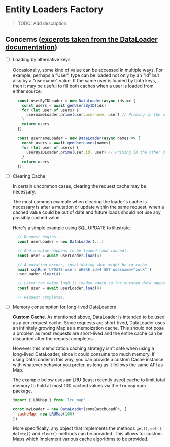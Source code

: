 # Entity Loaders Factory

> TODO: Add description.

## Concerns ([excerpts taken from the DataLoader documentation](https://github.com/graphql/dataloader))

- [ ] Loading by alternative keys

    Occasionally, some kind of value can be accessed in multiple ways.
    For example, perhaps a "User" type can be loaded not only by an "id"
    but also by a "username" value. If the same user is loaded by both keys,
    then it may be useful to fill both caches when a user is loaded from either source:

    ```js
      const userByIDLoader = new DataLoader(async ids => {
        const users = await genUsersByID(ids)
        for (let user of users) {
          usernameLoader.prime(user.username, user) // Priming in the other DataLoader.
        }
        return users
      });

      const usernameLoader = new DataLoader(async names => {
        const users = await genUsernames(names)
        for (let user of users) {
          userByIDLoader.prime(user.id, user) // Priming in the other DataLoader.
        }
        return users
      });
    ```

- [ ] Clearing Cache

    In certain uncommon cases, clearing the request cache may be necessary.

    The most common example when clearing the loader's cache is necessary is after a mutation or update within the same request, when a cached value could be out of date and future loads should not use any possibly cached value.

    Here's a simple example using SQL UPDATE to illustrate.

    ```js
      // Request begins...
      const userLoader = new DataLoader(...)

      // And a value happens to be loaded (and cached).
      const user = await userLoader.load(4)

      // A mutation occurs, invalidating what might be in cache.
      await sqlRun('UPDATE users WHERE id=4 SET username="zuck"')
      userLoader.clear(4)

      // Later the value load is loaded again so the mutated data appears.
      const user = await userLoader.load(4)

      // Request completes.
    ```

- [ ] Memory consumption for long-lived DataLoaders

    **Custom Cache**. As mentioned above, DataLoader is intended to be used as a per-request cache. Since requests are short-lived, DataLoader uses an infinitely growing Map as a memoization cache. This should not pose a problem as most requests are short-lived and the entire cache can be discarded after the request completes.

    However this memoization caching strategy isn't safe when using a long-lived DataLoader, since it could consume too much memory. If using DataLoader in this way, you can provide a custom Cache instance with whatever behavior you prefer, as long as it follows the same API as Map.

    The example below uses an LRU (least recently used) cache to limit total memory to hold at most 100 cached values via the `lru_map` npm package.

    ```js
    import { LRUMap } from 'lru_map'

    const myLoader = new DataLoader(someBatchLoadFn, {
      cacheMap: new LRUMap(100)
    })
    ```

    More specifically, any object that implements the methods `get()`, `set()`, `delete()` and `clear()` methods can be provided. This allows for custom Maps which implement various cache algorithms to be provided.
